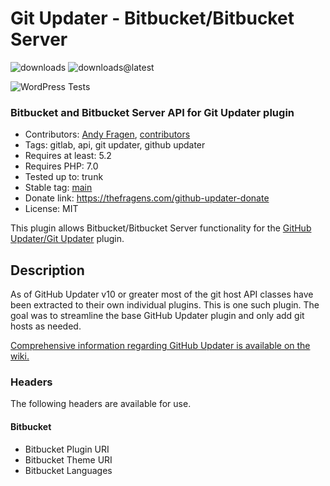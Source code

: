 # Git Updater - Bitbucket/Bitbucket Server

![downloads](https://img.shields.io/github/downloads/afragen/git-updater-bitbucket/total) ![downloads@latest](https://img.shields.io/github/downloads/afragen/git-updater-bitbucket/latest/total)

![WordPress Tests](https://github.com/afragen/git-updater-bitbucket/workflows/WordPress%20Tests/badge.svg)

### Bitbucket and Bitbucket Server API for Git Updater plugin

* Contributors: [Andy Fragen](https://github.com/afragen), [contributors](https://github.com/afragen/git-updater-bitbucket/graphs/contributors)
* Tags: gitlab, api, git updater, github updater
* Requires at least: 5.2
* Requires PHP: 7.0
* Tested up to: trunk
* Stable tag: [main](https://github.com/afragen/git-updater-bitbucket/releases/latest)
* Donate link: <https://thefragens.com/github-updater-donate>
* License: MIT

This plugin allows Bitbucket/Bitbucket Server functionality for the [GitHub Updater/Git Updater](https://github.com/afragen/github-updater) plugin.

## Description

As of GitHub Updater v10 or greater most of the git host API classes have been extracted to their own individual plugins. This is one such plugin. The goal was to streamline the base GitHub Updater plugin and only add git hosts as needed.

[Comprehensive information regarding GitHub Updater is available on the wiki.](https://github.com/afragen/github-updater/wiki)

### Headers

The following headers are available for use.

#### Bitbucket
* Bitbucket Plugin URI
* Bitbucket Theme URI
* Bitbucket Languages
